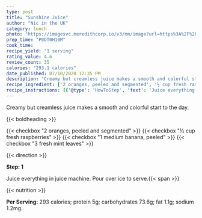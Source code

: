 ```yaml
---
type: post
title: "Sunshine Juice"
author: "Nic in the UK"
category: lunch
photo: "https://imagesvc.meredithcorp.io/v3/mm/image?url=https%3A%2F%2Fimages.media-allrecipes.com%2Fuserphotos%2F612197.jpg"
prep_time: "P0DT0H10M"
cook_time: 
recipe_yield: "1 serving"
rating_value: 4.6
review_count: 35
calories: "293.1 calories"
date_published: 07/10/2020 12:35 PM
description: "Creamy but creamless juice makes a smooth and colorful start to the day."
recipe_ingredient: ['2 oranges, peeled and segmented', '½ cup fresh raspberries', '1 medium banana, peeled', '3 fresh mint leaves']
recipe_instructions: [{'@type': 'HowToStep', 'text': 'Juice everything in juice machine.  Pour over ice to serve.\n'}]
---
```


Creamy but creamless juice makes a smooth and colorful start to the day. 

{{< boldheading >}}

{{< checkbox "2  oranges, peeled and segmented" >}}
{{< checkbox "½ cup fresh raspberries" >}}
{{< checkbox "1 medium banana, peeled" >}}
{{< checkbox "3  fresh mint leaves" >}}


{{< direction >}}

**Step: 1**

Juice everything in juice machine.  Pour over ice to serve.{{< span >}}

{{< nutrition >}}

**Per Serving:** 293 calories; protein 5g; carbohydrates 73.6g; fat 1.1g; sodium 1.2mg.